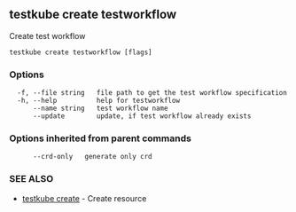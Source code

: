 ## testkube create testworkflow

Create test workflow

```
testkube create testworkflow [flags]
```

### Options

```
  -f, --file string   file path to get the test workflow specification
  -h, --help          help for testworkflow
      --name string   test workflow name
      --update        update, if test workflow already exists
```

### Options inherited from parent commands

```
      --crd-only   generate only crd
```

### SEE ALSO

* [testkube create](testkube_create.md)	 - Create resource

